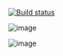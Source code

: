 [![Build status](https://ci.appveyor.com/api/projects/status/0hdsh41ci2yh78rj?svg=true)](https://ci.appveyor.com/project/valera4388/myhw21)

![image](https://github.com/user-attachments/assets/9a21498e-c47a-4c02-91c2-27f181d107e8)

![image](https://github.com/user-attachments/assets/22e7bfbf-4340-4bce-8bbc-b9061bf84ab9)
